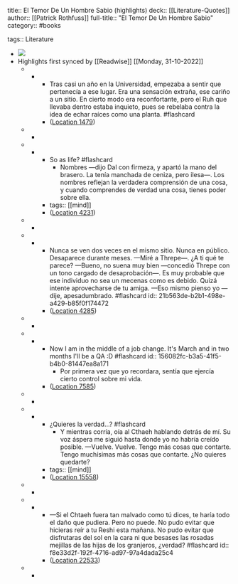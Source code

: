 title:: El Temor De Un Hombre Sabio (highlights)
deck:: [[Literature-Quotes]]
author:: [[Patrick Rothfuss]]
full-title:: "El Temor De Un Hombre Sabio"
category:: #books

tags:: Literature

- ![](https://images-na.ssl-images-amazon.com/images/I/51fB5GCrhML._SL200_.jpg)
- Highlights first synced by [[Readwise]] [[Monday, 31-10-2022]]
	- -
		- Tras casi un año en la Universidad, empezaba a sentir que pertenecía a ese lugar. Era una sensación extraña, ese cariño a un sitio. En cierto modo era reconfortante, pero el Ruh que llevaba dentro estaba inquieto, pues se rebelaba contra la idea de echar raíces como una planta. #flashcard
		- ([Location 1479](https://readwise.io/to_kindle?action=open&asin=B006BD49ZC&location=1479))
	- -
	- -
		- So as life? #flashcard
			- Nombres —dijo Dal con firmeza, y apartó la mano del brasero. La tenía manchada de ceniza, pero ilesa—. Los nombres reflejan la verdadera comprensión de una cosa, y cuando comprendes de verdad una cosa, tienes poder sobre ella.
		- tags:: [[mind]]
		- ([Location 4231](https://readwise.io/to_kindle?action=open&asin=B006BD49ZC&location=4231))
	- -
	- -
		- Nunca se ven dos veces en el mismo sitio. Nunca en público. Desaparece durante meses. —Miré a Threpe—. ¿A ti qué te parece? —Bueno, no suena muy bien —concedió Threpe con un tono cargado de desaprobación—. Es muy probable que ese individuo no sea un mecenas como es debido. Quizá intente aprovecharse de tu amiga. —Eso mismo pienso yo —dije, apesadumbrado. #flashcard
		  id:: 21b563de-b2b1-498e-a429-b85f0f174472
		- ([Location 4285](https://readwise.io/to_kindle?action=open&asin=B006BD49ZC&location=4285))
	- -
	- -
		- Now I am in the middle of a job change. It's March and in two months I'll be a QA :D #flashcard
		  id:: 156082fc-b3a5-41f5-b4b0-81447ea8a171
			- Por primera vez que yo recordara, sentía que ejercía cierto control sobre mi vida.
		- ([Location 7585](https://readwise.io/to_kindle?action=open&asin=B006BD49ZC&location=7585))
	- -
	- -
		- ¿Quieres la verdad...? #flashcard
			- Y mientras corría, oía al Cthaeh hablando detrás de mí. Su voz áspera me siguió hasta donde yo no habría creído posible. —Vuelve. Vuelve. Tengo más cosas que contarte. Tengo muchísimas más cosas que contarte. ¿No quieres quedarte?
		- tags:: [[mind]]
		- ([Location 15558](https://readwise.io/to_kindle?action=open&asin=B006BD49ZC&location=15558))
	- -
	- -
		- —Si el Chtaeh fuera tan malvado como tú dices, te haría todo el daño que pudiera. Pero no puede. No pudo evitar que hicieras reír a tu Reshi esta mañana. No pudo evitar que disfrutaras del sol en la cara ni que besases las rosadas mejillas de las hijas de los granjeros, ¿verdad? #flashcard
		  id:: f8e33d2f-192f-4716-ad97-97a4dada25c4
		- ([Location 22533](https://readwise.io/to_kindle?action=open&asin=B006BD49ZC&location=22533))
	- -